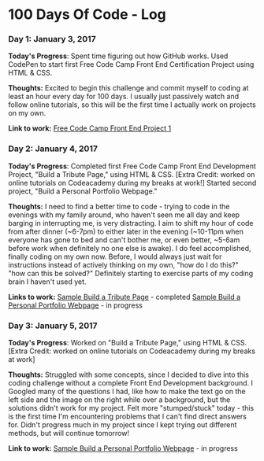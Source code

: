 # 100 Days Of Code - Log

### Day 1: January 3, 2017 

**Today's Progress**:  Spent time figuring out how GitHub works. Used CodePen to start first Free Code Camp Front End Certification Project using HTML & CSS.

**Thoughts:** Excited to begin this challenge and commit myself to coding at least an hour every day for 100 days. I usually just passively watch and follow online tutorials, so this will be the first time I actually work on projects on my own.

**Link to work:** [Free Code Camp Front End Project 1](https://codepen.io/surrealstardust/pen/ygLELP)

### Day 2: January 4, 2017 

**Today's Progress**:  Completed first Free Code Camp Front End Development Project, "Build a Tribute Page," using HTML & CSS. [Extra Credit: worked on online tutorials on Codeacademy during my breaks at work!] Started second project, "Build a Personal Portfolio Webpage." 

**Thoughts:** I need to find a better time to code - trying to code in the evenings with my family around, who haven't seen me all day and keep barging in interrupting me, is very distracting. I aim to shift my hour of code from after dinner (~6-7pm) to either later in the evening (~10-11pm when everyone has gone to bed and can't bother me, or even better, ~5-6am before work when definitely no one else is awake). I do feel accomplished, finally coding on my own now. Before, I would always just wait for instructions instead of actively thinking on my own, "how do I do this?" "how can this be solved?" Definitely starting to exercise parts of my coding brain I haven't used yet. 

**Links to work:** [Sample Build a Tribute Page](http://codepen.io/surrealstardust/pen/YNPpwo) - completed
  [Sample Build a Personal Portfolio Webpage](http://codepen.io/surrealstardust/pen/xgbRZy) - in progress 
                  
### Day 3: January 5, 2017 

**Today's Progress**:  Worked on "Build a Tribute Page," using HTML & CSS. [Extra Credit: worked on online tutorials on Codeacademy during my breaks at work]

**Thoughts:** Struggled with some concepts, since I decided to dive into this coding challenge without a complete Front End Development background. I Googled many of the questions I had, like how to make the text go on the left side and the image on the right while over a background, but the solutions didn't work for my project. Felt more "stumped/stuck" today - this is the first time I'm encountering problems that I can't find direct answers for. Didn't progress much in my project since I kept trying out different methods, but will continue tomorrow!

**Link to work:** [Sample Build a Personal Portfolio Webpage](http://codepen.io/surrealstardust/pen/xgbRZy) - in progress 
